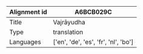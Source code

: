 |Alignment id | A6BCB029C
| --- | --- 
|Title | Vajrāyudha 
|Type | translation
|Languages | ['en', 'de', 'es', 'fr', 'nl', 'bo']